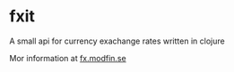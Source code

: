 # fxit

A small api for currency exachange rates written in clojure

Mor information at [fx.modfin.se](http://fx.modfin.se)
